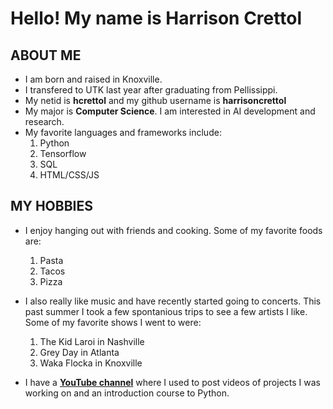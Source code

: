 # Hello! My name is Harrison Crettol

## ABOUT ME
* I am born and raised in Knoxville.
* I transfered to UTK last year after graduating from Pellissippi. 
* My netid is **hcrettol** and my github username is **harrisoncrettol**
* My major is **Computer Science**. I am interested in AI development and research.
* My favorite languages and frameworks include:
    1. Python
    1. Tensorflow
    1. SQL
    1. HTML/CSS/JS

## MY HOBBIES
* I enjoy hanging out with friends and cooking. Some of my favorite foods are:
    1. Pasta
    1. Tacos
    1. Pizza

* I also really like music and have recently started going to concerts. This past summer I took a few spontanious trips to see a few artists I like. Some of my favorite shows I went to were: 
    1. The Kid Laroi in Nashville
    1. Grey Day in Atlanta
    1. Waka Flocka in Knoxville

* I have a [**YouTube channel**](https://www.youtube.com/@harrisoncrettol) where I used to post videos of projects I was working on and an introduction course to Python.